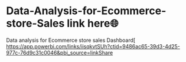# Data-Analysis-for-Ecommerce-store-Sales link here🌐
Data analysis for Ecommerce store sales Dashboard[
https://app.powerbi.com/links/iisqkvtSUh?ctid=9486ac65-39d3-4d25-977c-76d9c31c0046&pbi_source=linkShare
